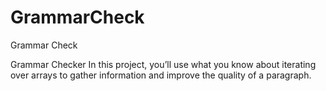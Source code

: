 # GrammarCheck
Grammar Check

Grammar Checker
In this project, you’ll use what you know about iterating over arrays to gather information and improve the quality of a paragraph.
